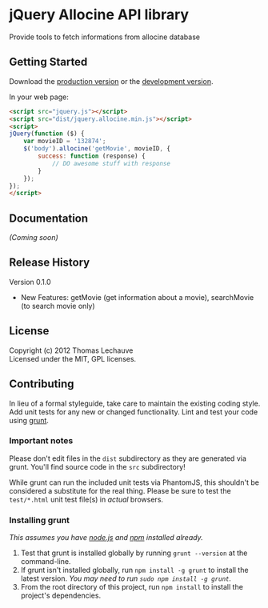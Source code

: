 # jQuery Allocine API library

Provide tools to fetch informations from allocine database

## Getting Started
Download the [production version][min] or the [development version][max].

[min]: https://raw.github.com/tlechauve/jquery.allocine/master/dist/jquery.allocine.min.js
[max]: https://raw.github.com/tlechauve/jquery.allocine/master/dist/jquery.allocine.js

In your web page:

```html
<script src="jquery.js"></script>
<script src="dist/jquery.allocine.min.js"></script>
<script>
jQuery(function ($) {
    var movieID = '132874';
    $('body').allocine('getMovie', movieID, {
        success: function (response) {
            // DO awesome stuff with response
        }
    });
});
</script>
```

## Documentation
_(Coming soon)_

## Release History
Version 0.1.0
* New Features: getMovie (get information about a movie), searchMovie (to search movie only)

## License
Copyright (c) 2012 Thomas Lechauve  
Licensed under the MIT, GPL licenses.

## Contributing
In lieu of a formal styleguide, take care to maintain the existing coding style. Add unit tests for any new or changed functionality. Lint and test your code using [grunt](https://github.com/cowboy/grunt).

### Important notes
Please don't edit files in the `dist` subdirectory as they are generated via grunt. You'll find source code in the `src` subdirectory!

While grunt can run the included unit tests via PhantomJS, this shouldn't be considered a substitute for the real thing. Please be sure to test the `test/*.html` unit test file(s) in _actual_ browsers.

### Installing grunt
_This assumes you have [node.js](http://nodejs.org/) and [npm](http://npmjs.org/) installed already._

1. Test that grunt is installed globally by running `grunt --version` at the command-line.
1. If grunt isn't installed globally, run `npm install -g grunt` to install the latest version. _You may need to run `sudo npm install -g grunt`._
1. From the root directory of this project, run `npm install` to install the project's dependencies.
